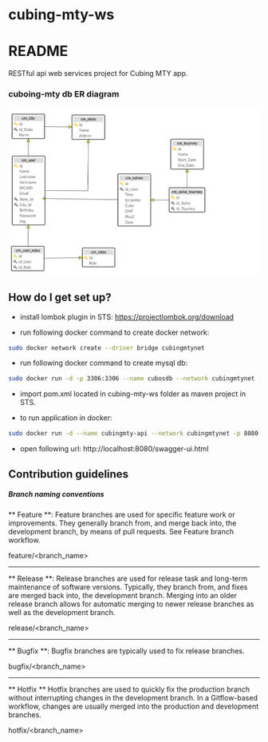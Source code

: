 # cubing-mty-ws

# README #

RESTful api web services project for Cubing MTY app.

### cuboing-mty db ER diagram

![ER diagram](sql/cubos-ER.png)


## How do I get set up? 

* install lombok plugin in STS: https://projectlombok.org/download

* run following docker command to create docker network: 

```bash
sudo docker network create --driver bridge cubingmtynet
```

* run following docker command to create mysql db: 

```bash
sudo docker run -d -p 3306:3306 --name cubosdb --network cubingmtynet -e MYSQL_ROOT_PASSWORD=password orlandoloza/cubos-mysql
```

* import pom.xml located in cubing-mty-ws folder as maven project in STS.

* to run application in docker: 

```bash
sudo docker run -d --name cubingmty-api --network cubingmtynet -p 8080:8080 orlandoloza/cubing-mty-ws
```

* open following url: http://localhost:8080/swagger-ui.html

## Contribution guidelines 

##### Branch naming conventions 

** Feature **:
Feature branches are used for specific feature work or improvements. They generally branch from, and merge back into, the development branch, by means of pull requests. See Feature branch workflow.

feature/<branch_name>
* * *

** Release **:
Release branches are used for release task and long-term maintenance of software versions. Typically, they branch from, and fixes are merged back into, the development branch. Merging into an older release branch allows for automatic merging to newer release branches as well as the development branch.

release/<branch_name>
* * *

** Bugfix **:
Bugfix branches are typically used to fix release branches.  

bugfix/<branch_name>
* * *

** Hotfix **
Hotfix branches are used to quickly fix the production branch without interrupting changes in the development branch. In a Gitflow-based workflow, changes are usually merged into the production and development branches.

hotfix/<branch_name>

